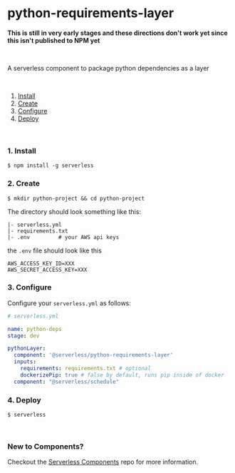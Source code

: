 # python-requirements-layer

**This is still in very early stages and these directions don't work yet since
this isn't published to NPM yet**

&nbsp;

A serverless component to package python dependencies as a layer

&nbsp;

1. [Install](#1-install)
2. [Create](#2-create)
3. [Configure](#3-configure)
4. [Deploy](#4-deploy)

&nbsp;


### 1. Install

```console
$ npm install -g serverless
```

### 2. Create

```console
$ mkdir python-project && cd python-project
```

The directory should look something like this:


```
|- serverless.yml
|- requirements.txt
|- .env         # your AWS api keys
```

the `.env` file should look like this

```
AWS_ACCESS_KEY_ID=XXX
AWS_SECRET_ACCESS_KEY=XXX
```

### 3. Configure

Configure your `serverless.yml` as follows:

```yml
# serverless.yml

name: python-deps
stage: dev

pythonLayer:
  component: '@serverless/python-requirements-layer'
  inputs:
    requirements: requirements.txt # optional
    dockerizePip: true # false by default, runs pip inside of docker
  component: "@serverless/schedule"
```

### 4. Deploy

```console
$ serverless
```

&nbsp;

### New to Components?

Checkout the [Serverless Components](https://github.com/serverless/components) repo for more information.

